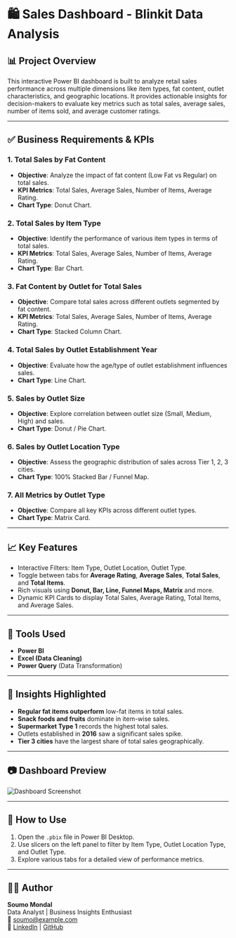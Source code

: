 # 🛍️ Sales Dashboard - Blinkit Data Analysis

## 📊 Project Overview

This interactive Power BI dashboard is built to analyze retail sales performance across multiple dimensions like item types, fat content, outlet characteristics, and geographic locations. It provides actionable insights for decision-makers to evaluate key metrics such as total sales, average sales, number of items sold, and average customer ratings.

---

## ✅ Business Requirements & KPIs

### 1. **Total Sales by Fat Content**
- **Objective**: Analyze the impact of fat content (Low Fat vs Regular) on total sales.
- **KPI Metrics**: Total Sales, Average Sales, Number of Items, Average Rating.
- **Chart Type**: Donut Chart.

### 2. **Total Sales by Item Type**
- **Objective**: Identify the performance of various item types in terms of total sales.
- **KPI Metrics**: Total Sales, Average Sales, Number of Items, Average Rating.
- **Chart Type**: Bar Chart.

### 3. **Fat Content by Outlet for Total Sales**
- **Objective**: Compare total sales across different outlets segmented by fat content.
- **KPI Metrics**: Total Sales, Average Sales, Number of Items, Average Rating.
- **Chart Type**: Stacked Column Chart.

### 4. **Total Sales by Outlet Establishment Year**
- **Objective**: Evaluate how the age/type of outlet establishment influences sales.
- **Chart Type**: Line Chart.

### 5. **Sales by Outlet Size**
- **Objective**: Explore correlation between outlet size (Small, Medium, High) and sales.
- **Chart Type**: Donut / Pie Chart.

### 6. **Sales by Outlet Location Type**
- **Objective**: Assess the geographic distribution of sales across Tier 1, 2, 3 cities.
- **Chart Type**: 100% Stacked Bar / Funnel Map.

### 7. **All Metrics by Outlet Type**
- **Objective**: Compare all key KPIs across different outlet types.
- **Chart Type**: Matrix Card.

---

## 📈 Key Features

- Interactive Filters: Item Type, Outlet Location, Outlet Type.
- Toggle between tabs for **Average Rating**, **Average Sales**, **Total Sales**, and **Total Items**.
- Rich visuals using **Donut, Bar, Line, Funnel Maps, Matrix** and more.
- Dynamic KPI Cards to display Total Sales, Average Rating, Total Items, and Average Sales.

---

## 🧰 Tools Used

- **Power BI**
- **Excel (Data Cleaning)**
- **Power Query** (Data Transformation)

---

## 📌 Insights Highlighted

- **Regular fat items outperform** low-fat items in total sales.
- **Snack foods and fruits** dominate in item-wise sales.
- **Supermarket Type 1** records the highest total sales.
- Outlets established in **2016** saw a significant sales spike.
- **Tier 3 cities** have the largest share of total sales geographically.

---

## 📷 Dashboard Preview

![Dashboard Screenshot](.dashbord.png)

---

## 🚀 How to Use

1. Open the `.pbix` file in Power BI Desktop.
2. Use slicers on the left panel to filter by Item Type, Outlet Location Type, and Outlet Type.
3. Explore various tabs for a detailed view of performance metrics.

---

## 🙋‍♂️ Author

**Soumo Mondal**  
Data Analyst | Business Insights Enthusiast  
📧 soumo@example.com  
🔗 [LinkedIn](https://www.linkedin.com/) | [GitHub](https://github.com/)
